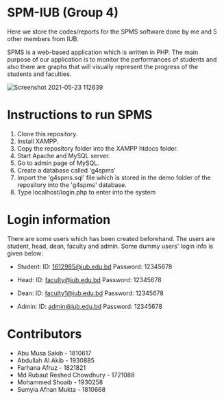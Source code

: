 # SPM-IUB (Group 4)
Here we store the codes/reports for the SPMS software done by me and 5 other members from IUB.

SPMS is a web-based application which is written in PHP. The main purpose of our application is to monitor the performances of students and also there are graphs that will visually represent the progress of the students and faculties. 

![Screenshot 2021-05-23 112639](https://user-images.githubusercontent.com/81625385/119249367-cb5ac700-bbb9-11eb-9a07-e33d4e4c9379.png)


# Instructions to run SPMS
1. Clone this repository.
2. Install XAMPP.
3. Copy the repository folder into the XAMPP htdocs folder.
4. Start Apache and MySQL server.
5. Go to admin page of MySQL.
6. Create a database called 'g4spms'
7. Import the 'g4spms.sql' file which is stored in the demo folder of the repository into the 'g4spms' database.
8. Type localhost/login.php to enter into the system

# Login information
There are some users which has been created beforehand. The users are student, head, dean, faculty and admin. Some dummy users' login info is given below:

- Student:
ID: 1612985@iub.edu.bd
Password: 12345678

- Head:
ID: faculty@iub.edu.bd
Password: 12345678

- Dean:
ID: faculty1@iub.edu.bd
Password: 12345678

- Admin:
ID: admin@iub.edu.bd
Password: 12345678

# Contributors
* Abu Musa Sakib - 1810617
* Abdullah Al Akib - 1930885
* Farhana Afruz - 1821821
* Md Rubaut Reshed Chowdhury - 1721088
* Mohammed Shoaib - 1930258
* Sumyia Afnan Mukta - 1810668

